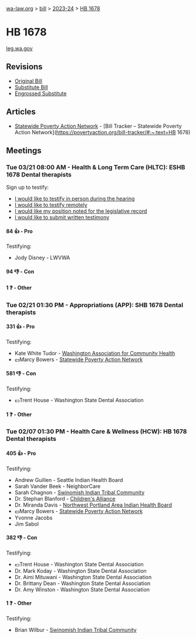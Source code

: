 [wa-law.org](/) > [bill](/bill/) > [2023-24](/bill/2023-24/) > [HB 1678](/bill/2023-24/hb/1678/)

# HB 1678
[leg.wa.gov](https://app.leg.wa.gov/billsummary?BillNumber=1678&Year=2023&Initiative=false)

## Revisions
* [Original Bill](1/)
* [Substitute Bill](S/)
* [Engrossed Substitute](S.E/)

## Articles
* [Statewide Poverty Action Network](/org/statewide_poverty_action_network/) - [Bill Tracker – Statewide Poverty Action Network](https://povertyaction.org/bill-tracker/#:~:text=HB 1678)

## Meetings
### Tue 03/21 08:00 AM - Health & Long Term Care (HLTC): ESHB 1678 Dental therapists
Sign up to testify:
* [I would like to testify in person during the hearing](https://app.leg.wa.gov/csi/Testifier/Add?chamber=House&mId=31047&aId=153631&caId=22252&tId=1)
* [I would like to testify remotely](https://app.leg.wa.gov/csi/Testifier/Add?chamber=House&mId=31047&aId=153631&caId=22252&tId=2)
* [I would like my position noted for the legislative record](https://app.leg.wa.gov/csi/Testifier/Add?chamber=House&mId=31047&aId=153631&caId=22252&tId=3)
* [I would like to submit written testimony](https://app.leg.wa.gov/csi/Testifier/Add?chamber=House&mId=31047&aId=153631&caId=22252&tId=4)

#### 84 👍 - Pro
Testifying:
* Jody Disney - LWVWA

#### 94 👎 - Con

#### 1 ❓ - Other

### Tue 02/21 01:30 PM - Appropriations (APP): SHB 1678 Dental therapists
#### 331 👍 - Pro
Testifying:
* Kate White Tudor - [Washington Association for Community Health](/org/washington_association_for_community_health/)
* 💵Marcy Bowers - [Statewide Poverty Action Network](/org/statewide_poverty_action_network/)

#### 581 👎 - Con
Testifying:
* 💵Trent House - Washington State Dental Association

#### 1 ❓ - Other

### Tue 02/07 01:30 PM - Health Care & Wellness (HCW): HB 1678 Dental therapists
#### 405 👍 - Pro
Testifying:
* Andrew Guillen - Seattle Indian Health Board
* Sarah Vander Beek - NeighborCare
* Sarah Chagnon - [Swinomish Indian Tribal Community](/org/swinomish_indian_tribal_community/)
* Dr. Stephan Blanford - [Children's Alliance](/org/children's_alliance/)
* Dr. Miranda Davis - [Northwest Portland Area Indian Health Board](/org/northwest_portland_area_indian_health_board/)
* 💵Marcy Bowers - [Statewide Poverty Action Network](/org/statewide_poverty_action_network/)
* Yvonne Jacobs
* Jim Sabol

#### 382 👎 - Con
Testifying:
* 💵Trent House - Washington State Dental Association
* Dr. Mark Koday - Washington State Dental Association
* Dr. Aimi Mituwani - Washington State Dental Association
* Dr. Brittany Dean - Washington State Dental Association
* Dr. Amy Winston - Washington State Dental Association

#### 1 ❓ - Other
Testifying:
* Brian Wilbur - [Swinomish Indian Tribal Community](/org/swinomish_indian_tribal_community/)
